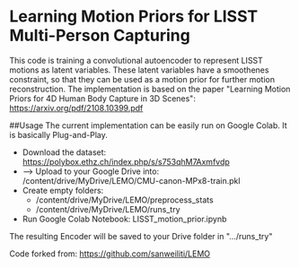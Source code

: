 # Learning Motion Priors for LISST Multi-Person Capturing
This code is training a convolutional autoencoder to represent LISST motions as latent variables. These latent variables have a smoothenes constraint, so that they can be used as a motion prior for further motion reconstruction. The implementation is based on the paper "Learning Motion Priors for 4D Human Body Capture in 3D Scenes": https://arxiv.org/pdf/2108.10399.pdf

##Usage
The current implementation can be easily run on Google Colab. It is basically Plug-and-Play.

* Download the dataset: https://polybox.ethz.ch/index.php/s/s753qhM7Axmfvdp
* --> Upload to your Google Drive into: /content/drive/MyDrive/LEMO/CMU-canon-MPx8-train.pkl
* Create empty folders:
    * /content/drive/MyDrive/LEMO/preprocess_stats
    * /content/drive/MyDrive/LEMO/runs_try
* Run Google Colab Notebook: LISST_motion_prior.ipynb

The resulting Encoder will be saved to your Drive folder in ".../runs_try"



Code forked from: https://github.com/sanweiliti/LEMO